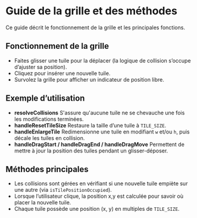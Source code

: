 # Guide de la grille et des méthodes
Ce guide décrit le fonctionnement de la grille et les principales fonctions.

## Fonctionnement de la grille

- Faites glisser une tuile pour la déplacer (la logique de collision s’occupe d’ajuster sa position).
- Cliquez pour insérer une nouvelle tuile.
- Survolez la grille pour afficher un indicateur de position libre.

## Exemple d’utilisation  

- **resolveCollisions** S'assure qu'aucune tuile ne se chevauche une fois les modifications terminées.
- **handleResetTileSize** Restaure la taille d’une tuile à `TILE_SIZE`.
- **handleEnlargeTile** Redimensionne une tuile en modifiant `w` et/ou `h`, puis décale les tuiles en collision.
- **handleDragStart / handleDragEnd / handleDragMove** Permettent de mettre à jour la position des tuiles pendant un glisser-déposer.

## Méthodes principales
- Les collisions sont gérées en vérifiant si une nouvelle tuile empiète sur une autre (via `isTilePositionOccupied`).
- Lorsque l’utilisateur clique, la position x,y est calculée pour savoir où placer la nouvelle tuile.
- Chaque tuile possède une position (x, y) en multiples de `TILE_SIZE`.